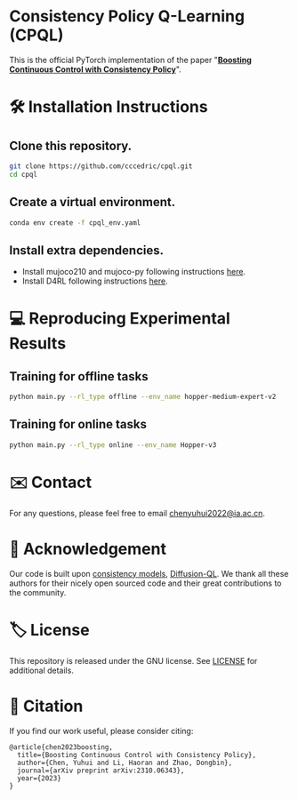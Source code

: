 # Consistency Policy Q-Learning (CPQL)

This is the official PyTorch implementation of the paper "[**Boosting Continuous Control with Consistency Policy**](https://arxiv.org/pdf/2310.06343.pdf)".

# 🛠️ Installation Instructions
## Clone this repository.
```bash
git clone https://github.com/cccedric/cpql.git
cd cpql
```
## Create a virtual environment.
```bash
conda env create -f cpql_env.yaml
```

## Install extra dependencies.
- Install mujoco210 and mujoco-py following instructions [here](https://github.com/openai/mujoco-py#install-mujoco).
- Install D4RL following instructions [here](https://github.com/Farama-Foundation/D4RL).

# 💻 Reproducing Experimental Results
## Training for offline tasks
```bash
python main.py --rl_type offline --env_name hopper-medium-expert-v2
```

## Training for online tasks
```bash
python main.py --rl_type online --env_name Hopper-v3
```

# ✉️ Contact
For any questions, please feel free to email chenyuhui2022@ia.ac.cn.

# 🙏 Acknowledgement
Our code is built upon [consistency models](https://github.com/openai/consistency_models), [Diffusion-QL](https://github.com/twitter/diffusion-rl). We thank all these authors for their nicely open sourced code and their great contributions to the community.

# 🏷️ License
This repository is released under the GNU license. See [LICENSE](LICENSE) for additional details.

# 📝 Citation
If you find our work useful, please consider citing:
```
@article{chen2023boosting,
  title={Boosting Continuous Control with Consistency Policy},
  author={Chen, Yuhui and Li, Haoran and Zhao, Dongbin},
  journal={arXiv preprint arXiv:2310.06343},
  year={2023}
}
```

























